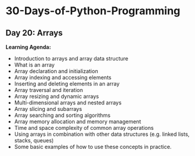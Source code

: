 # 30-Days-of-Python-Programming

## Day 20: Arrays

**Learning Agenda:**
- Introduction to arrays and array data structure
- What is an array
- Array declaration and initialization
- Array indexing and accessing elements
- Inserting and deleting elements in an array
- Array traversal and iteration
- Array resizing and dynamic arrays
- Multi-dimensional arrays and nested arrays
- Array slicing and subarrays
- Array searching and sorting algorithms
- Array memory allocation and memory management
- Time and space complexity of common array operations
- Using arrays in combination with other data structures (e.g. linked lists, stacks, queues)
- Some basic examples of how to use these concepts in practice.
